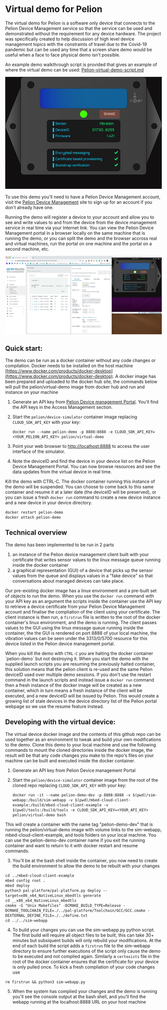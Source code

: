 # Virtual demo for Pelion 
The virtual demo for Pelion is a software only device that connects to the Pelion Device Management service so that the service can be used and demonstrated without the requirement for any device hardware. The project was specifically created to help discussion of high level device management topics with the constraints of travel due to the Covid-19 pandemic but can be used any time that a screen share demo would be useful when a face to face physical demo isn't possible.

An example demo walkthrough script is provided that gives an example of where the virtual demo can be used:
[Pelion-virtual-demo-script.md](Pelion-virtual-demo-script.md)

![Pelion Virtual Demo GUI](images/PDMvirtualDemo.jpg)

To use this demo you'll need to have a Pelion Device Management account, visit the [Pelion Device Management](portal.mbedcloud.com) site to sign up for an account if you don't already have one.

Running the demo will register a device to your account and allow you to see and write values to and from the device from the device management service in real time via your Internet link. You can view the Pelion Device Management portal in a browser locally on the same machine that is running the demo, or you can split the demo and the browser accross real and virtual machines, run the portal on one machine and the portal on a second machine, etc.

![Screenshot of demo and browser](images/BrowserScreenShot.png)

## Quick start:
The demo can be run as a docker container without any code changes or compilation. Docker needs to be installed on the host machine [https://www.docker.com/products/docker-desktop](https://www.docker.com/products/docker-desktop).
A docker image has been prepared and uploaded to the docker hub site, the commands below will pull the pelion/virtual-demo image from docker hub and run and instance on your machine

1. Generate an API key from [Pelion Device management Portal](https://portal.mbedcloud.com/). You'll find the API keys in the Access Management section.

2. Start the `pelion/device-simulator` container image replacing `CLOUD_SDK_API_KEY` with your key:

    ```
    docker run --name pelion-demo -p 8888:8888 -e CLOUD_SDK_API_KEY=<YOUR_PELION_API_KEY> pelion/virtual-demo
    ```
    
3. Point your web browser to [http://localhost:8888](http://localhost:8888) to access the user interface of the simulator.

4. Note the deviceID and find the device in your device list on the Pelion Device Management Portal. You can now browse resources and see the data updates from the virtual device in real time.

Kill the demo with CTRL-C. The docker container running this instance of the demo will be suspended. You can choose to come back to this same container and resume it at a later date (the deviceID will be preserved), or you can issue a fresh `docker run` command to create a new device instance and a new device in your device directory.
```
docker restart pelion-demo
docker attach pelion-demo
```

## Technical overview
The demo has been implemented to be run in 2 parts
1) an instance of the Pelion device management client built with your certificate that writes sensor values to the linux message queue running inside the docker container
2) a graphical representation (GUI) of a device that picks up the sensor values from the queue and displays values in a "fake device" so that conversations about managed devices can take place.

Our pre-existing docker image has a linux environment and a pre-built set of objects to run the demo. When you use the `docker run` command with your API key as an argument the scripts inside the container use the API key to retrieve a device certificate from your Pelion Device Management account and finalise the compliation of the client using your certificate. The client instance is then run, a `firstrun` file is written to the root of the docker container's linux environment, and the demo is running. The client passes values to the GUI using the linux message queue running inside the container, the the GUI is rendered on port 8888 of your local machine, the vibration values can be seen under the 3313/0/5700 resource for this device listed in the Pelion device management portal.

When you kill the demo with `CTRL-C` you are halting the docker container ´pelion-demo´ but not destroying it. When you start the demo with the supplied launch scripts you are resuming the previously halted container, this solution means that the pelion client is re-used and the same Pelion deviceID used over multiple demo sessions. If you don't use the restart command in the launch scripts and instead issue a `docker run` command then a fresh instance of the docker image will be created as a new container, which in turn means a fresh instance of the client will be executed, and a new deviceID will be issued by Pelion. This would create a growing list of stale devices in the device directory list of the Pelion portal webpage so we use the resume feature instead.

## Developing with the virtual device:
The virtual device docker image and the contents of this github repo can be used together as an environment to tweak and build your own modifications to the demo. Clone this demo to your local machine and use the following commands to mount the cloned directories inside the docker image, the result will be that any code changes you make to the repo's files on your machine can be built and executed inside the docker container.

1. Generate an API key from Pelion Device management Portal

2. Start the `pelion/device-simulator` container image from the root of the cloned repo replacing `CLOUD_SDK_API_KEY` with your key:

    ```
   docker run -it --name pelion-demo-dev -p 8888:8888 -v $(pwd)/sim-webapp:/build/sim-webapp -v $(pwd)/mbed-cloud-client-example:/build/mbed-cloud-client-example -v $(pwd)/tools:/build/tools -e CLOUD_SDK_API_KEY=<YOUR_API_KEY> pelion/virtual-demo bash
    ```
This will create a container with the name tag "pelion-demo-dev" that is running the pelion/virtual-demo image with volume links to the sim-webapp, mbed-cloud-client-example, and tools folders on your local machine. You can use the pelion-demo-dev container name if you exit the running container and want to return to it with docker restart and resume commands.

3. You'll be at the bash shell inside the container, you now need to create the build environment to allow the demo to be rebuilt with your changes

```
cd ../mbed-cloud-client-example
mbed config root .
mbed deploy
python3 pal-platform/pal-platform.py deploy --target=x86_x64_NativeLinux_mbedtls generate
cd __x86_x64_NativeLinux_mbedtls
cmake -G "Unix Makefiles" -DCMAKE_BUILD_TYPE=Release -DCMAKE_TOOLCHAIN_FILE=./../pal-platform/Toolchain/GCC/GCC.cmake -DEXTERNAL_DEFINE_FILE=./../define.txt
cd ../../sim-webapp
```

4. To build your changes you can use the sim-webapp.py python script. The first build will require all object files to be built, this can take 30+ minutes but subsiquent builds will only rebuild your modifications. At the end of each build the script adds a `firstrun` file to the sim-webapp directory to ensure further executions of the script only cause the demo to be executed and not complied again. Similarly a `certexists` file in the root of the docker container ensures that the certificate for your device is only pulled once. To kick a fresh compliation of your code changes use

``` 
rm firstrun && python3 sim-webapp.py
```

5. When the system has complied your changes and the demo is running you'll see the console output at the bash shell, and you'll find the webapp running at the localhost:8888 URL on your host machine
